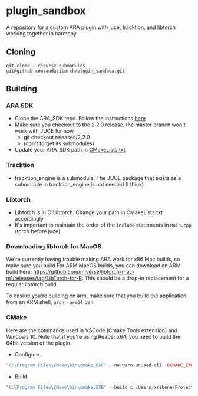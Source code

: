 # plugin_sandbox
A repository for a custom ARA plugin with juce, tracktion, and libtorch working together in harmony.

## Cloning
```git clone --recurse-submodules git@github.com:audacitorch/plugin_sandbox.git```

## Building
### ARA SDK
- Clone the ARA_SDK repo. Follow the instructions [here](https://github.com/Celemony/ARA_SDK)
- Make sure you checkout to the 2.2.0 release, the master branch won't work with JUCE for now. 
    - git checkout releases/2.2.0
    - (don't forget its submodules)
- Update your ARA_SDK path in [CMakeLists.txt](CMakeLists.txt)

### Tracktion
- tracktion_engine is a submodule. The JUCE package that exists as a submodule in tracktion_engine is not needed (I think)

### Libtorch
- Libtorch is in C:\libtorch. Change your path in CMakeLists.txt accordingly
- It's important to maintain the order of the `include` statements in `Main.cpp` (torch before juce) 

### Downloading libtorch for MacOS
We're currently having trouble making ARA work for x86 Mac builds, so make sure you build 
For ARM MacOS builds, you can download an ARM build here: https://github.com/mlverse/libtorch-mac-m1/releases/tag/LibTorch-for-R. 
This should be a drop-in replacement for a regular libtorch build. 

To ensure you're building on arm, make sure that you build the application from an ARM shell, `arch -arm64 zsh`. 

### CMake
Here are the commands used in VSCode (Cmake Tools extension) and Windows 10. 
Note that if you're using Reaper x64, you need to build the 64bit version of the plugin.
- Configure
    
```php
"C:\Program Files\CMake\bin\cmake.EXE" --no-warn-unused-cli -DCMAKE_EXPORT_COMPILE_COMMANDS:BOOL=TRUE -SC:/Users/xribene/Projects/audacitorch/plugin_sandbox -Bc:/Users/xribene/Projects/audacitorch/plugin_sandbox/build -G "Visual Studio 17 2022" -T host=x64 -A win64
```
- Build
```php
"C:\Program Files\CMake\bin\cmake.EXE" --build c:/Users/xribene/Projects/audacitorch/plugin_sandbox/build --config Debug --target ALL_BUILD -j 14 --
```



